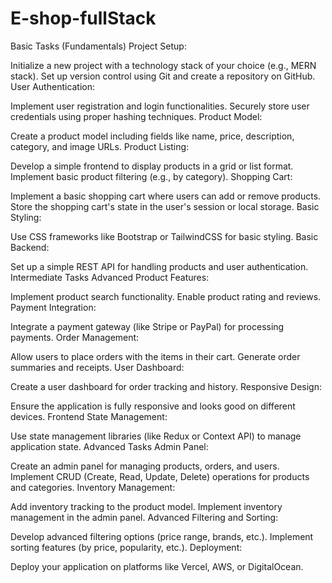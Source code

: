 # E-shop-fullStack

Basic Tasks (Fundamentals)
Project Setup:

Initialize a new project with a technology stack of your choice (e.g., MERN stack).
Set up version control using Git and create a repository on GitHub.
User Authentication:

Implement user registration and login functionalities.
Securely store user credentials using proper hashing techniques.
Product Model:

Create a product model including fields like name, price, description, category, and image URLs.
Product Listing:

Develop a simple frontend to display products in a grid or list format.
Implement basic product filtering (e.g., by category).
Shopping Cart:

Implement a basic shopping cart where users can add or remove products.
Store the shopping cart's state in the user's session or local storage.
Basic Styling:

Use CSS frameworks like Bootstrap or TailwindCSS for basic styling.
Basic Backend:

Set up a simple REST API for handling products and user authentication.
Intermediate Tasks
Advanced Product Features:

Implement product search functionality.
Enable product rating and reviews.
Payment Integration:

Integrate a payment gateway (like Stripe or PayPal) for processing payments.
Order Management:

Allow users to place orders with the items in their cart.
Generate order summaries and receipts.
User Dashboard:

Create a user dashboard for order tracking and history.
Responsive Design:

Ensure the application is fully responsive and looks good on different devices.
Frontend State Management:

Use state management libraries (like Redux or Context API) to manage application state.
Advanced Tasks
Admin Panel:

Create an admin panel for managing products, orders, and users.
Implement CRUD (Create, Read, Update, Delete) operations for products and categories.
Inventory Management:

Add inventory tracking to the product model.
Implement inventory management in the admin panel.
Advanced Filtering and Sorting:

Develop advanced filtering options (price range, brands, etc.).
Implement sorting features (by price, popularity, etc.).
Deployment:

Deploy your application on platforms like Vercel, AWS, or DigitalOcean.